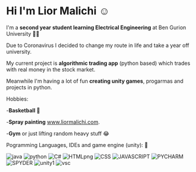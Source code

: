 # Hi I'm Lior Malichi :relaxed:

I'm  a **second year student learning Electrical Engineering** at Ben Gurion University :man_student:

Due to Coronavirus I decided to change my route in life and take a year off university.

My current project is **algorithmic  trading app** (python based)  which trades with real money in the stock market.

Meanwhile I'm having a lot of fun **creating unity games**, progarmas and projects in python.



Hobbies:

-**Basketball** :basketball:

-**Spray painting** www.liormalichi.com.

-**Gym** or just lifting random heavy stuff :joy:



Pogramming Languages, IDEs and game engine (unity): :love_you_gesture:


 ![java](https://user-images.githubusercontent.com/63522056/117112921-741fbe80-ad92-11eb-96ef-456f7eff791a.png)
![python](https://user-images.githubusercontent.com/63522056/117112947-7c77f980-ad92-11eb-9a0a-083c7ea9ab0e.png) 
    ![C#](https://user-images.githubusercontent.com/63522056/117117826-a7fde280-ad98-11eb-8f2f-a7cd368df866.png)
    ![HTMLpng](https://user-images.githubusercontent.com/63522056/128544666-4f2a282e-45d9-4236-a9a5-e5f3325bd99a.png)
![CSS](https://user-images.githubusercontent.com/63522056/128544692-c7c10c37-0f3a-45a9-86b2-382e64768139.png)
![JAVASCRIPT](https://user-images.githubusercontent.com/63522056/128544698-f4a5d015-8d63-4a5f-9946-51783461fc95.png)
![PYCHARM](https://user-images.githubusercontent.com/63522056/128544701-6e6d5ddb-8d4d-4eb8-a49c-93e6d50eb953.jpg)
![SPYDER](https://user-images.githubusercontent.com/63522056/128544702-b7aa0532-ae88-479f-b24f-129b916c8433.png)
![unity1](https://user-images.githubusercontent.com/63522056/128544707-1471a4a4-7024-4d52-94b2-a60e7ebbf970.png)
![vsc](https://user-images.githubusercontent.com/63522056/128547712-0e806463-24ab-497e-a98e-c5c882766924.png)
